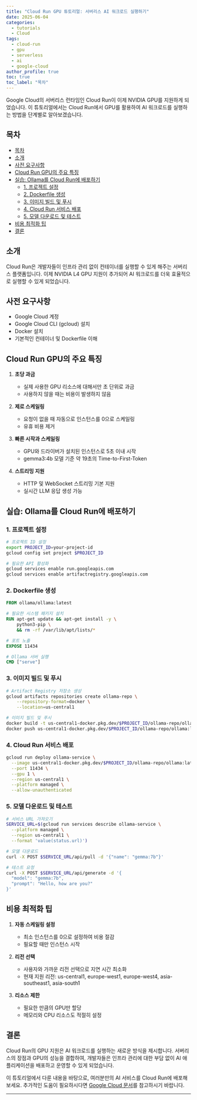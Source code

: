 ```yaml
---
title: "Cloud Run GPU 튜토리얼: 서버리스 AI 워크로드 실행하기"
date: 2025-06-04
categories:
  - tutorials
  - Cloud
tags:
  - cloud-run
  - gpu
  - serverless
  - ai
  - google-cloud
author_profile: true
toc: true
toc_label: "목차"
---
```


Google Cloud의 서버리스 런타임인 Cloud Run이 이제 NVIDIA GPU를 지원하게 되었습니다. 이 튜토리얼에서는 Cloud Run에서 GPU를 활용하여 AI 워크로드를 실행하는 방법을 단계별로 알아보겠습니다.

## 목차

- [목차](#목차)
- [소개](#소개)
- [사전 요구사항](#사전-요구사항)
- [Cloud Run GPU의 주요 특징](#cloud-run-gpu의-주요-특징)
- [실습: Ollama를 Cloud Run에 배포하기](#실습-ollama를-cloud-run에-배포하기)
  - [1. 프로젝트 설정](#1-프로젝트-설정)
  - [2. Dockerfile 생성](#2-dockerfile-생성)
  - [3. 이미지 빌드 및 푸시](#3-이미지-빌드-및-푸시)
  - [4. Cloud Run 서비스 배포](#4-cloud-run-서비스-배포)
  - [5. 모델 다운로드 및 테스트](#5-모델-다운로드-및-테스트)
- [비용 최적화 팁](#비용-최적화-팁)
- [결론](#결론)

## 소개

Cloud Run은 개발자들이 인프라 관리 없이 컨테이너를 실행할 수 있게 해주는 서버리스 플랫폼입니다. 이제 NVIDIA L4 GPU 지원이 추가되어 AI 워크로드를 더욱 효율적으로 실행할 수 있게 되었습니다.

## 사전 요구사항

- Google Cloud 계정
- Google Cloud CLI (gcloud) 설치
- Docker 설치
- 기본적인 컨테이너 및 Dockerfile 이해

## Cloud Run GPU의 주요 특징

1. **초당 과금**
   - 실제 사용한 GPU 리소스에 대해서만 초 단위로 과금
   - 사용하지 않을 때는 비용이 발생하지 않음

2. **제로 스케일링**
   - 요청이 없을 때 자동으로 인스턴스를 0으로 스케일링
   - 유휴 비용 제거

3. **빠른 시작과 스케일링**
   - GPU와 드라이버가 설치된 인스턴스로 5초 이내 시작
   - gemma3:4b 모델 기준 약 19초의 Time-to-First-Token

4. **스트리밍 지원**
   - HTTP 및 WebSocket 스트리밍 기본 지원
   - 실시간 LLM 응답 생성 가능

## 실습: Ollama를 Cloud Run에 배포하기

### 1. 프로젝트 설정

```bash
# 프로젝트 ID 설정
export PROJECT_ID=your-project-id
gcloud config set project $PROJECT_ID

# 필요한 API 활성화
gcloud services enable run.googleapis.com
gcloud services enable artifactregistry.googleapis.com
```

### 2. Dockerfile 생성

```dockerfile
FROM ollama/ollama:latest

# 필요한 시스템 패키지 설치
RUN apt-get update && apt-get install -y \
    python3-pip \
    && rm -rf /var/lib/apt/lists/*

# 포트 노출
EXPOSE 11434

# Ollama 서버 실행
CMD ["serve"]
```

### 3. 이미지 빌드 및 푸시

```bash
# Artifact Registry 저장소 생성
gcloud artifacts repositories create ollama-repo \
    --repository-format=docker \
    --location=us-central1

# 이미지 빌드 및 푸시
docker build -t us-central1-docker.pkg.dev/$PROJECT_ID/ollama-repo/ollama:latest .
docker push us-central1-docker.pkg.dev/$PROJECT_ID/ollama-repo/ollama:latest
```

### 4. Cloud Run 서비스 배포

```bash
gcloud run deploy ollama-service \
  --image us-central1-docker.pkg.dev/$PROJECT_ID/ollama-repo/ollama:latest \
  --port 11434 \
  --gpu 1 \
  --region us-central1 \
  --platform managed \
  --allow-unauthenticated
```

### 5. 모델 다운로드 및 테스트

```bash
# 서비스 URL 가져오기
SERVICE_URL=$(gcloud run services describe ollama-service \
  --platform managed \
  --region us-central1 \
  --format 'value(status.url)')

# 모델 다운로드
curl -X POST $SERVICE_URL/api/pull -d '{"name": "gemma:7b"}'

# 테스트 요청
curl -X POST $SERVICE_URL/api/generate -d '{
  "model": "gemma:7b",
  "prompt": "Hello, how are you?"
}'
```

## 비용 최적화 팁

1. **자동 스케일링 설정**
   - 최소 인스턴스를 0으로 설정하여 비용 절감
   - 필요할 때만 인스턴스 시작

2. **리전 선택**
   - 사용자와 가까운 리전 선택으로 지연 시간 최소화
   - 현재 지원 리전: us-central1, europe-west1, europe-west4, asia-southeast1, asia-south1

3. **리소스 제한**
   - 필요한 만큼의 GPU만 할당
   - 메모리와 CPU 리소스도 적절히 설정

## 결론

Cloud Run의 GPU 지원은 AI 워크로드를 실행하는 새로운 방식을 제시합니다. 서버리스의 장점과 GPU의 성능을 결합하여, 개발자들은 인프라 관리에 대한 부담 없이 AI 애플리케이션을 배포하고 운영할 수 있게 되었습니다.

이 튜토리얼에서 다룬 내용을 바탕으로, 여러분만의 AI 서비스를 Cloud Run에 배포해보세요. 추가적인 도움이 필요하시다면 [Google Cloud 문서](https://cloud.google.com/run/docs)를 참고하시기 바랍니다.

---
